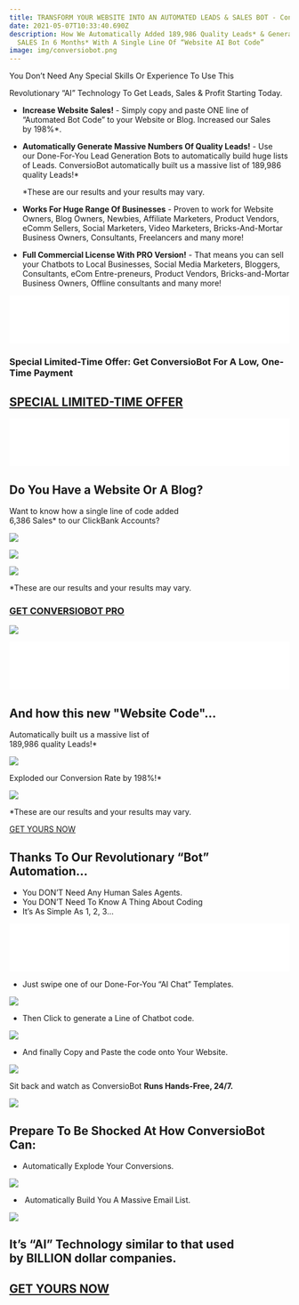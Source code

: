 ```yaml
---
title: TRANSFORM YOUR WEBSITE INTO AN AUTOMATED LEADS & SALES BOT - ConversioBot
date: 2021-05-07T10:33:40.690Z
description: How We Automatically Added 189,986 Quality Leads* & Generated 6,386
  SALES In 6 Months* With A Single Line Of “Website AI Bot Code”
image: img/conversiobot.png
---
```

You Don’t Need Any Special Skills Or Experience To Use This

Revolutionary “AI” Technology To Get Leads, Sales & Profit Starting Today.

* **Increase Website Sales!** - Simply copy and paste ONE line of “Automated Bot Code” to your Website or Blog. Increased our Sales by 198%*.
* **Automatically Generate Massive Numbers Of Quality Leads!** - Use our Done-For-You Lead Generation Bots to automatically build huge lists of Leads. ConversioBot automatically built us a massive list of 189,986 quality Leads!*

  \*These are our results and your results may vary.

* **Works For Huge Range Of Businesses** - Proven to work for Website Owners, Blog Owners, Newbies, Affiliate Marketers, Product Vendors, eComm Sellers, Social Marketers, Video Marketers, Bricks-And-Mortar Business Owners, Consultants, Freelancers and many more!
* **Full Commercial License With PRO Version!** - That means you can sell your Chatbots to Local Businesses, Social Media Marketers, Bloggers, Consultants, eCom Entre-preneurs, Product Vendors, Bricks-and-Mortar Business Owners, Offline consultants and many more!

![Remove Background from Image – remove.bg](data:image/png;base64,iVBORw0KGgoAAAANSUhEUgAAAiAAAABdCAMAAACrdC0YAAAAA1BMVEX///+nxBvIAAAASElEQVR4nO3BMQEAAADCoPVPbQwfoAAAAAAAAAAAAAAAAAAAAAAAAAAAAAAAAAAAAAAAAAAAAAAAAAAAAAAAAAAAAAAAAAAOBsX9AAHQVtq0AAAAAElFTkSuQmCC)


### Special Limited-Time Offer: Get ConversioBot For A Low, One-Time Payment


## [SPECIAL LIMITED-TIME OFFER](https://conversiobot.com/one-time-deal?hop=lalkishan#certifi)




<!--StartFragment-->

![Remove Background from Image – remove.bg](data:image/png;base64,iVBORw0KGgoAAAANSUhEUgAAAiAAAABdCAMAAACrdC0YAAAAA1BMVEX///+nxBvIAAAASElEQVR4nO3BMQEAAADCoPVPbQwfoAAAAAAAAAAAAAAAAAAAAAAAAAAAAAAAAAAAAAAAAAAAAAAAAAAAAAAAAAAAAAAAAAAOBsX9AAHQVtq0AAAAAElFTkSuQmCC)

<!--EndFragment-->

## Do You Have a Website Or A Blog?

Want to know how a single line of code added\
6,386 Sales* to our ClickBank Accounts?

![](https://conversiobot.com/images/transaction_2021/transaction4-2-new.png?cache=1)

![](https://conversiobot.com/images/transaction_2021/transaction1-2-new.png?cache=1)

![](https://conversiobot.com/images/transaction_2021/transaction2-2-new.png?cache=1)

\*These are our results and your results may vary.

<!--EndFragment-->

<!--StartFragment-->

### [GET CONVERSIOBOT PRO](https://conversiobot.com/one-time-deal?hop=lalkishan)




![](https://conversiobot.com/images/30daymoneyback1.png)

<!--StartFragment-->

![Remove Background from Image – remove.bg](data:image/png;base64,iVBORw0KGgoAAAANSUhEUgAAAiAAAABdCAMAAACrdC0YAAAAA1BMVEX///+nxBvIAAAASElEQVR4nO3BMQEAAADCoPVPbQwfoAAAAAAAAAAAAAAAAAAAAAAAAAAAAAAAAAAAAAAAAAAAAAAAAAAAAAAAAAAAAAAAAAAOBsX9AAHQVtq0AAAAAElFTkSuQmCC)

<!--EndFragment-->

## And how this new "Website Code"...

Automatically built us a massive list of\
189,986 quality Leads!*

![](https://conversiobot.com/images/proof-4-1.png)

Exploded our Conversion Rate by 198%!*

![](https://conversiobot.com/images/proof2.png)

\*These are our results and your results may vary.

[GET YOURS NOW](https://conversiobot.com/one-time-deal?hop=lalkishan)



<!--StartFragment-->

## Thanks To Our Revolutionary “Bot” Automation...

* You DON’T Need Any Human Sales Agents.
* You DON’T Need To Know A Thing About Coding
* It’s As Simple As 1, 2, 3…

<!--StartFragment-->

![Remove Background from Image – remove.bg](data:image/png;base64,iVBORw0KGgoAAAANSUhEUgAAAiAAAABdCAMAAACrdC0YAAAAA1BMVEX///+nxBvIAAAASElEQVR4nO3BMQEAAADCoPVPbQwfoAAAAAAAAAAAAAAAAAAAAAAAAAAAAAAAAAAAAAAAAAAAAAAAAAAAAAAAAAAAAAAAAAAOBsX9AAHQVtq0AAAAAElFTkSuQmCC)

<!--EndFragment-->

* Just swipe one of our Done-For-You “AI Chat” Templates.

![](https://conversiobot.com/images/done-for-you-template.png)

* Then Click to generate a Line of Chatbot code.

![](https://conversiobot.com/images/chatbot-code-short.png)

* And finally Copy and Paste the code onto Your Website.

![](https://conversiobot.com/images/copy-paste-600-short.png)

Sit back and watch as ConversioBot **Runs Hands-Free, 24/7.**

![](https://conversiobot.com/images/clip-art.png)

<!--EndFragment-->

<!--StartFragment-->

## Prepare To Be Shocked At How ConversioBot Can:

* Automatically Explode Your Conversions.

![](https://conversiobot.com/images/proof2.png)

*  Automatically Build You A Massive Email List.

![](https://conversiobot.com/images/proof1.png)

## It’s “AI” Technology similar to that used by BILLION dollar companies.


## [GET YOURS NOW](https://conversiobot.com/one-time-deal?hop=lalkishan)

